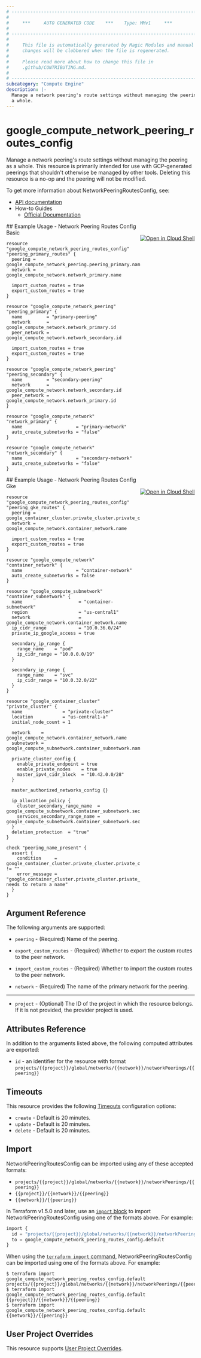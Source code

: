 ```yaml
---
# ----------------------------------------------------------------------------
#
#     ***     AUTO GENERATED CODE    ***    Type: MMv1     ***
#
# ----------------------------------------------------------------------------
#
#     This file is automatically generated by Magic Modules and manual
#     changes will be clobbered when the file is regenerated.
#
#     Please read more about how to change this file in
#     .github/CONTRIBUTING.md.
#
# ----------------------------------------------------------------------------
subcategory: "Compute Engine"
description: |-
  Manage a network peering's route settings without managing the peering as
  a whole.
---
```


# google_compute_network_peering_routes_config

Manage a network peering's route settings without managing the peering as
a whole. This resource is primarily intended for use with GCP-generated
peerings that shouldn't otherwise be managed by other tools. Deleting this
resource is a no-op and the peering will not be modified.


To get more information about NetworkPeeringRoutesConfig, see:

* [API documentation](https://cloud.google.com/compute/docs/reference/rest/v1/networks/updatePeering)
* How-to Guides
    * [Official Documentation](https://cloud.google.com/vpc/docs/vpc-peering)

<div class = "oics-button" style="float: right; margin: 0 0 -15px">
  <a href="https://console.cloud.google.com/cloudshell/open?cloudshell_git_repo=https%3A%2F%2Fgithub.com%2Fterraform-google-modules%2Fdocs-examples.git&cloudshell_image=gcr.io%2Fcloudshell-images%2Fcloudshell%3Alatest&cloudshell_print=.%2Fmotd&cloudshell_tutorial=.%2Ftutorial.md&cloudshell_working_dir=network_peering_routes_config_basic&open_in_editor=main.tf" target="_blank">
    <img alt="Open in Cloud Shell" src="//gstatic.com/cloudssh/images/open-btn.svg" style="max-height: 44px; margin: 32px auto; max-width: 100%;">
  </a>
</div>
## Example Usage - Network Peering Routes Config Basic


```hcl
resource "google_compute_network_peering_routes_config" "peering_primary_routes" {
  peering = google_compute_network_peering.peering_primary.name
  network = google_compute_network.network_primary.name

  import_custom_routes = true
  export_custom_routes = true
}

resource "google_compute_network_peering" "peering_primary" {
  name         = "primary-peering"
  network      = google_compute_network.network_primary.id
  peer_network = google_compute_network.network_secondary.id

  import_custom_routes = true
  export_custom_routes = true
}

resource "google_compute_network_peering" "peering_secondary" {
  name         = "secondary-peering"
  network      = google_compute_network.network_secondary.id
  peer_network = google_compute_network.network_primary.id
}

resource "google_compute_network" "network_primary" {
  name                    = "primary-network"
  auto_create_subnetworks = "false"
}

resource "google_compute_network" "network_secondary" {
  name                    = "secondary-network"
  auto_create_subnetworks = "false"
}
```
<div class = "oics-button" style="float: right; margin: 0 0 -15px">
  <a href="https://console.cloud.google.com/cloudshell/open?cloudshell_git_repo=https%3A%2F%2Fgithub.com%2Fterraform-google-modules%2Fdocs-examples.git&cloudshell_image=gcr.io%2Fcloudshell-images%2Fcloudshell%3Alatest&cloudshell_print=.%2Fmotd&cloudshell_tutorial=.%2Ftutorial.md&cloudshell_working_dir=network_peering_routes_config_gke&open_in_editor=main.tf" target="_blank">
    <img alt="Open in Cloud Shell" src="//gstatic.com/cloudssh/images/open-btn.svg" style="max-height: 44px; margin: 32px auto; max-width: 100%;">
  </a>
</div>
## Example Usage - Network Peering Routes Config Gke


```hcl
resource "google_compute_network_peering_routes_config" "peering_gke_routes" {
  peering = google_container_cluster.private_cluster.private_cluster_config[0].peering_name
  network = google_compute_network.container_network.name

  import_custom_routes = true
  export_custom_routes = true
}

resource "google_compute_network" "container_network" {
  name                    = "container-network"
  auto_create_subnetworks = false
}

resource "google_compute_subnetwork" "container_subnetwork" {
  name                     = "container-subnetwork"
  region                   = "us-central1"
  network                  = google_compute_network.container_network.name
  ip_cidr_range            = "10.0.36.0/24"
  private_ip_google_access = true

  secondary_ip_range {
    range_name    = "pod"
    ip_cidr_range = "10.0.0.0/19"
  }

  secondary_ip_range {
    range_name    = "svc"
    ip_cidr_range = "10.0.32.0/22"
  }
}

resource "google_container_cluster" "private_cluster" {
  name               = "private-cluster"
  location           = "us-central1-a"
  initial_node_count = 1

  network    = google_compute_network.container_network.name
  subnetwork = google_compute_subnetwork.container_subnetwork.name

  private_cluster_config {
    enable_private_endpoint = true
    enable_private_nodes    = true
    master_ipv4_cidr_block  = "10.42.0.0/28"
  }

  master_authorized_networks_config {}

  ip_allocation_policy {
    cluster_secondary_range_name  = google_compute_subnetwork.container_subnetwork.secondary_ip_range[0].range_name
    services_secondary_range_name = google_compute_subnetwork.container_subnetwork.secondary_ip_range[1].range_name
  }
  deletion_protection  = "true"
}

check "peering_name_present" {
  assert {
    condition     = google_container_cluster.private_cluster.private_cluster_config[0].peering_name != ""
    error_message = "google_container_cluster.private_cluster.private_cluster_config[0].peering_name needs to return a name"
  }
}
```

## Argument Reference

The following arguments are supported:


* `peering` -
  (Required)
  Name of the peering.

* `export_custom_routes` -
  (Required)
  Whether to export the custom routes to the peer network.

* `import_custom_routes` -
  (Required)
  Whether to import the custom routes to the peer network.

* `network` -
  (Required)
  The name of the primary network for the peering.


- - -


* `project` - (Optional) The ID of the project in which the resource belongs.
    If it is not provided, the provider project is used.


## Attributes Reference

In addition to the arguments listed above, the following computed attributes are exported:

* `id` - an identifier for the resource with format `projects/{{project}}/global/networks/{{network}}/networkPeerings/{{peering}}`


## Timeouts

This resource provides the following
[Timeouts](https://developer.hashicorp.com/terraform/plugin/sdkv2/resources/retries-and-customizable-timeouts) configuration options:

- `create` - Default is 20 minutes.
- `update` - Default is 20 minutes.
- `delete` - Default is 20 minutes.

## Import


NetworkPeeringRoutesConfig can be imported using any of these accepted formats:

* `projects/{{project}}/global/networks/{{network}}/networkPeerings/{{peering}}`
* `{{project}}/{{network}}/{{peering}}`
* `{{network}}/{{peering}}`


In Terraform v1.5.0 and later, use an [`import` block](https://developer.hashicorp.com/terraform/language/import) to import NetworkPeeringRoutesConfig using one of the formats above. For example:

```tf
import {
  id = "projects/{{project}}/global/networks/{{network}}/networkPeerings/{{peering}}"
  to = google_compute_network_peering_routes_config.default
}
```

When using the [`terraform import` command](https://developer.hashicorp.com/terraform/cli/commands/import), NetworkPeeringRoutesConfig can be imported using one of the formats above. For example:

```
$ terraform import google_compute_network_peering_routes_config.default projects/{{project}}/global/networks/{{network}}/networkPeerings/{{peering}}
$ terraform import google_compute_network_peering_routes_config.default {{project}}/{{network}}/{{peering}}
$ terraform import google_compute_network_peering_routes_config.default {{network}}/{{peering}}
```

## User Project Overrides

This resource supports [User Project Overrides](https://registry.terraform.io/providers/hashicorp/google/latest/docs/guides/provider_reference#user_project_override).
